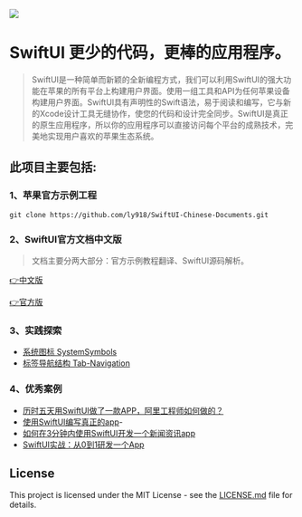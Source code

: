 ![](https://developer.apple.com/assets/elements/icons/swiftui/swiftui-96x96_2x.png)

# SwiftUI 更少的代码，更棒的应用程序。

> SwiftUI是一种简单而新颖的全新编程方式，我们可以利用SwiftUI的强大功能在苹果的所有平台上构建用户界面。使用一组工具和API为任何苹果设备构建用户界面。SwiftUI具有声明性的Swift语法，易于阅读和编写，它与新的Xcode设计工具无缝协作，使您的代码和设计完全同步。SwiftUI是真正的原生应用程序，所以你的应用程序可以直接访问每个平台的成熟技术，完美地实现用户喜欢的苹果生态系统。

## 此项目主要包括:

### 1、苹果官方示例工程

```shell
git clone https://github.com/ly918/SwiftUI-Chinese-Documents.git
```

### 2、SwiftUI官方文档中文版

> 文档主要分两大部分：官方示例教程翻译、SwiftUI源码解析。

[👉中文版](https://github.com/ly918/SwiftUI-Chinese-Documents/wiki)

[👉官方版](https://developer.apple.com/documentation/swiftui)

### 3、实践探索

* [系统图标 SystemSymbols](https://github.com/ly918/SwiftUI-Chinese-Documents/tree/master/Demos/TabNavigationDemo)
* [标签导航结构 Tab-Navigation](https://github.com/ly918/SwiftUI-Chinese-Documents/tree/master/Demos/TabNavigationDemo)

### 4、优秀案例

* [历时五天用SwiftUI做了一款APP，阿里工程师如何做的？](https://yq.aliyun.com/articles/717301?spm=a2c4e.11153940.0.0.1cac381drOBnhE)
* [使用SwiftUI编写真正的app](https://swiftwithmajid.com/2019/06/05/swiftui-making-real-world-app/)-
* [如何在3分钟内使⽤SwiftUI开发⼀个新闻资讯app](https://my.oschina.net/u/3999387/blog/3122099/print)
* [SwiftUI实战：从0到1研发一个App](https://www.cnblogs.com/xiaoniuzai/p/11417199.html)


## License

This project is licensed under the MIT License - see the [LICENSE.md](https://github.com/ly918/SwiftUI-Chinese-Documents/blob/master/LICENSE) file for details.
